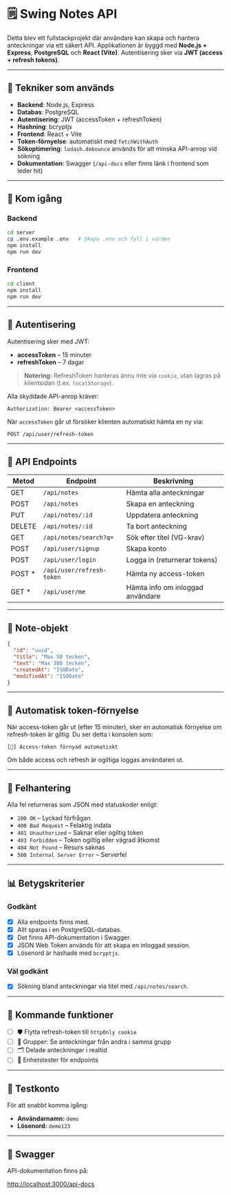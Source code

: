 # 🗒️ Swing Notes API

Detta blev ett fullstackprojekt där användare kan skapa och hantera anteckningar via ett säkert API. Applikationen är byggd med **Node.js + Express**, **PostgreSQL** och **React (Vite)**. Autentisering sker via **JWT (access + refresh tokens)**.

---

## 🧰 Tekniker som används

- **Backend**: Node.js, Express
- **Databas**: PostgreSQL
- **Autentisering**: JWT (accessToken + refreshToken)
- **Hashning**: bcryptjs
- **Frontend**: React + Vite
- **Token-förnyelse**: automatiskt med `fetchWithAuth`
- **Sökoptimering**: `lodash.debounce` används för att minska API-anrop vid sökning
- **Dokumentation**: Swagger (`/api-docs` eller finns länk i frontend som leder hit) 

---

## 🚀 Kom igång

### Backend

```bash
cd server
cp .env.example .env   # Skapa .env och fyll i värden
npm install
npm run dev
````

### Frontend

```bash
cd client
npm install
npm run dev
```

---

## 🔐 Autentisering

Autentisering sker med JWT:

* **accessToken** – 15 minuter
* **refreshToken** – 7 dagar

> **Notering:** RefreshToken hanteras ännu inte via `cookie`, utan lagras på klientsidan (t.ex. `localStorage`).

Alla skyddade API-anrop kräver:

```
Authorization: Bearer <accessToken>
```

När `accessToken` går ut försöker klienten automatiskt hämta en ny via:

```http
POST /api/user/refresh-token
```

---

## 📘 API Endpoints

| Metod  | Endpoint                  | Beskrivning                      |
| ------ | ------------------------- | -------------------------------- |
| GET    | `/api/notes`              | Hämta alla anteckningar          |
| POST   | `/api/notes`              | Skapa en anteckning              |
| PUT    | `/api/notes/:id`          | Uppdatera anteckning             |
| DELETE | `/api/notes/:id`          | Ta bort anteckning               |
| GET    | `/api/notes/search?q=`    | Sök efter titel (VG-krav)        |
| POST   | `/api/user/signup`        | Skapa konto                      |
| POST   | `/api/user/login`         | Logga in (returnerar tokens)     |
| POST * | `/api/user/refresh-token` | Hämta ny access-token            |
| GET  * | `/api/user/me`            | Hämta info om inloggad användare |

---

## 🧾 Note-objekt

```json
{
  "id": "uuid",
  "title": "Max 50 tecken",
  "text": "Max 300 tecken",
  "createdAt": "ISODate",
  "modifiedAt": "ISODate"
}
```

---

## 🔁 Automatisk token-förnyelse

När access-token går ut (efter 15 minuter), sker en automatisk förnyelse om refresh-token är giltig. Du ser detta i konsolen som:

```
[🔁] Access-token förnyad automatiskt
```

Om både access och refresh är ogiltiga loggas användaren ut.

---

## 🐛 Felhantering

Alla fel returneras som JSON med statuskoder enligt:

* `200 OK` – Lyckad förfrågan
* `400 Bad Request` – Felaktig indata
* `401 Unauthorized` – Saknar eller ogiltig token
* `403 Forbidden` – Token ogiltig eller vägrad åtkomst
* `404 Not Found` – Resurs saknas
* `500 Internal Server Error` – Serverfel

---

## 📊 Betygskriterier

### Godkänt

* [x] Alla endpoints finns med.
* [x] Allt sparas i en PostgreSQL-databas.
* [x] Det finns API-dokumentation i Swagger.
* [x] JSON Web Token används för att skapa en inloggad session.
* [x] Lösenord är hashade med `bcryptjs`.

### Väl godkänt

* [x] Sökning bland anteckningar via titel med `/api/notes/search`.
---

## 🔮 Kommande funktioner

* [ ] 🛡️ Flytta refresh-token till `httpOnly cookie`
* [ ] 👥 Grupper: Se anteckningar från andra i samma grupp
* [ ] 🗂️ Delade anteckningar i realtid
* [ ] 🧪 Enhetstester för endpoints

---

## 🧪 Testkonto

För att snabbt komma igång:

* **Användarnamn:** `demo`
* **Lösenord:** `demo123`

---

## 📄 Swagger

API-dokumentation finns på:

[http://localhost:3000/api-docs](http://localhost:3000/api-docs)

```
